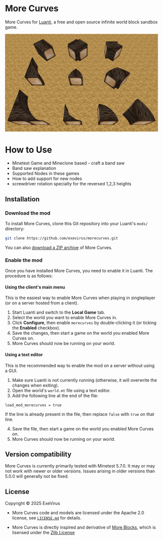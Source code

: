# More Curves

More Curves for [Luanti](https://www.luanti.org/), a free and open source infinite
world block sandbox game.

![Set of curves added](https://github.com/ExeVirus/morecurves/blob/master/set.jpg)

# How to Use

- Minetest Game and Mineclone based - craft a band saw
- Band saw explanation
- Supported Nodes in these games
- How to add support for new nodes
- screwdriver rotation specialty for the reversed 1,2,3 heights

## Installation

### Download the mod

To install More Curves, clone this Git repository into your Luanti's `mods/`
directory:

```bash
git clone https://github.com/exevirus/morecurves.git
```

You can also
[download a ZIP archive](https://github.com/ExeVirus/morecurves/releases)
of More Curves.

### Enable the mod

Once you have installed More Curves, you need to enable it in Luanti.
The procedure is as follows:

#### Using the client's main menu

This is the easiest way to enable More Curves when playing in singleplayer
(or on a server hosted from a client).

1. Start Luanti and switch to the **Local Game** tab.
2. Select the world you want to enable More Curves in.
3. Click **Configure**, then enable `morecurves` by double-clicking it
   (or ticking the **Enabled** checkbox).
4. Save the changes, then start a game on the world you enabled More Curves on.
5. More Curves should now be running on your world.

#### Using a text editor

This is the recommended way to enable the mod on a server without using a GUI.

1. Make sure Luanti is not currently running (otherwise, it will overwrite
   the changes when exiting).
2. Open the world's `world.mt` file using a text editor.
3. Add the following line at the end of the file:

```text
load_mod_morecurves = true
```

If the line is already present in the file, then replace `false` with `true`
on that line.

4. Save the file, then start a game on the world you enabled More Curves on.
5. More Curves should now be running on your world.

## Version compatibility

More Curves is currently primarily tested with Minetest 5.7.0.
It may or may not work with newer or older versions. Issues arising in older
versions than 5.0.0 will generally not be fixed.

## License

Copyright © 2025 ExeVirus

- More Curves code and models are licensed under the Apache 2.0 license, see
  [`LICENSE.md`](https://github.com/ExeVirus/morecurves/blob/master/LICENSE.md) for details.

- More Curves is directly inspired and derivative of [More Blocks](https://github.com/minetest-mods/moreblocks/), 
  which is lisensed under the [Zlib License](https://www.zlib.net/zlib_license.html)
